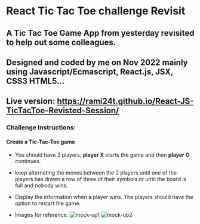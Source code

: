 # React Tic Tac Toe challenge Revisit

## A Tic Tac Toe Game App from yesterday revisited to help out some colleagues. 
## Designed and coded by me on Nov 2022 mainly using Javascript/Ecmascript, React.js, JSX, CSS3 HTML5...

## Live version: https://rami24t.github.io/React-JS-TicTacToe-Revisted-Session/

### Challenge Instructions:

#### Create a Tic-Tac-Toe game

- You should have 2 players, **player X** starts the game and then **player O** continues.
- keep alternating the moves between the 2 players until one of the players has drawn a row of three of their symbols or until the board is full and nobody wins.
- Display the information when a player wins. The players should have the option to restart the game.

-   Images for reference:
    ![mock-up1](mock-up1.png)
    ![mock-up2](mock-up2.png)
